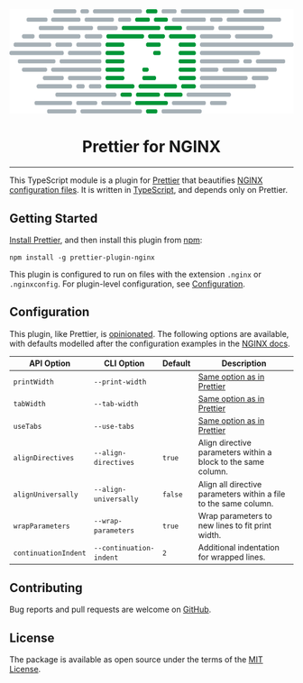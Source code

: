 <div align="center">
    <img src="./.github/images/prettier-plugin-nginx.png" alt="Banner">
</div>
<h1 align="center">Prettier for NGINX</h1>

<hr>

This TypeScript module is a plugin for [Prettier](https://prettier.io) that
beautifies
[NGINX configuration files](https://www.nginx.com/resources/wiki/start/topics/examples/full/).
It is written in [TypeScript](https://www.typescriptlang.org/), and depends only
on Prettier.

## Getting Started

[Install Prettier](https://prettier.io/docs/en/install.html), and then install
this plugin from [npm](https://www.npmjs.com/package/prettier-plugin-nginx):

```shell
npm install -g prettier-plugin-nginx
```

This plugin is configured to run on files with the extension `.nginx` or
`.nginxconfig`. For plugin-level configuration, see
[Configuration](#configuration).

## Configuration

This plugin, like Prettier, is
[opinionated](https://prettier.io/docs/en/option-philosophy.html). The following
options are available, with defaults modelled after the configuration examples
in the [NGINX docs](https://nginx.org/en/docs/faq.html).

| API Option           | CLI Option              | Default | Description                                                                        |
| -------------------- | ----------------------- | ------- | ---------------------------------------------------------------------------------- |
| `printWidth`         | `--print-width`         |         | [Same option as in Prettier](https://prettier.io/docs/en/options.html#print-width) |
| `tabWidth`           | `--tab-width`           |         | [Same option as in Prettier](https://prettier.io/docs/en/options.html#tab-width)   |
| `useTabs`            | `--use-tabs`            |         | [Same option as in Prettier](https://prettier.io/docs/en/options.html#tabs)        |
| `alignDirectives`    | `--align-directives`    | `true`  | Align directive parameters within a block to the same column.                      |
| `alignUniversally`   | `--align-universally`   | `false` | Align all directive parameters within a file to the same column.                   |
| `wrapParameters`     | `--wrap-parameters`     | `true`  | Wrap parameters to new lines to fit print width.                                   |
| `continuationIndent` | `--continuation-indent` | `2`     | Additional indentation for wrapped lines.                                          |

## Contributing

Bug reports and pull requests are welcome on
[GitHub](https://github.com/joedeandev/prettier-plugin-nginx/issues).

## License

The package is available as open source under the terms of the
[MIT License](https://opensource.org/licenses/MIT).
